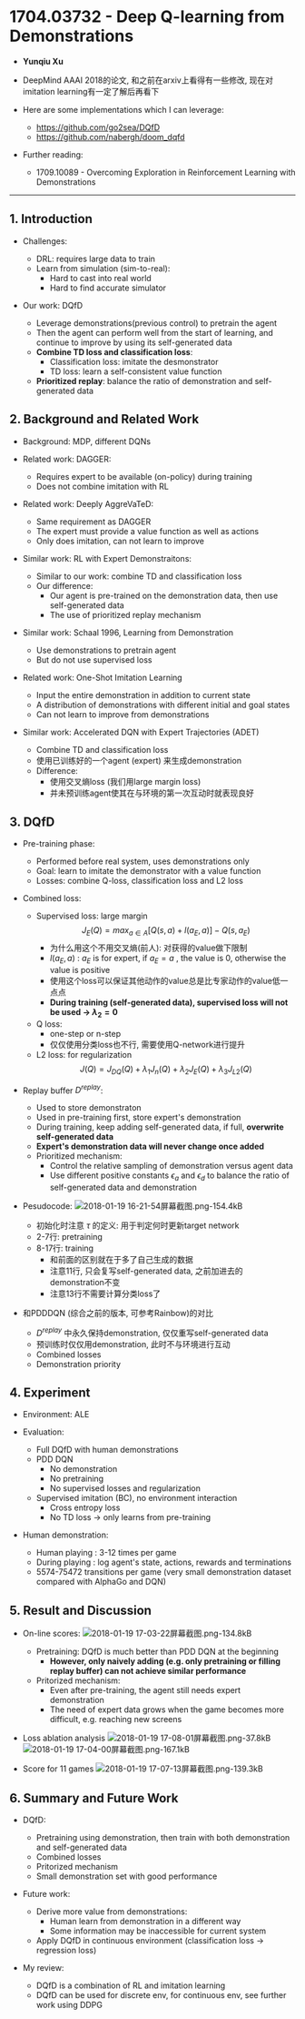 ﻿# 1704.03732 - Deep Q-learning from Demonstrations

+ **Yunqiu Xu**
+ DeepMind AAAI 2018的论文, 和之前在arxiv上看得有一些修改, 现在对imitation learning有一定了解后再看下
+ Here are some implementations which I can leverage:
    + https://github.com/go2sea/DQfD
    + https://github.com/nabergh/doom_dqfd

+ Further reading:
    + 1709.10089 - Overcoming Exploration in Reinforcement Learning with Demonstrations
    
---
## 1. Introduction

+ Challenges:
    + DRL: requires large data to train
    + Learn from simulation (sim-to-real): 
        + Hard to cast into real world
        + Hard to find accurate simulator

+ Our work: DQfD
    + Leverage demonstrations(previous control) to pretrain the agent
    + Then the agent can perform well from the start of learning, and continue to improve by using its self-generated data
    + **Combine TD loss and classification loss**:
        + Classification loss: imitate the desmonstrator
        + TD loss: learn a self-consistent value function
    + **Prioritized replay**: balance the ratio of demonstration and self-generated data

## 2. Background and Related Work
+ Background: MDP, different DQNs
+ Related work: DAGGER: 
    + Requires expert to be available (on-policy) during training
    + Does not combine imitation with RL
+ Related work: Deeply AggreVaTeD:
    + Same requirement as DAGGER
    + The expert must provide a value function as well as actions
    + Only does imitation, can not learn to improve
+ Similar work: RL with Expert Demonstraitons:
    + Similar to our work: combine TD and classification loss
    + Our difference: 
        + Our agent is pre-trained on the demonstration data, then use self-generated data
        + The use of prioritized replay mechanism

+ Similar work: Schaal 1996, Learning from Demonstration
    + Use demonstrations to pretrain agent
    + But do not use supervised loss
+ Related work: One-Shot Imitation Learning
    + Input the entire demonstration in addition to current state
    + A distribution of demonstrations with different initial and goal states
    + Can not learn to improve from demonstrations
+ Similar work: Accelerated DQN with Expert Trajectories (ADET)
    + Combine TD and classification loss
    + 使用已训练好的一个agent (expert) 来生成demonstration
    + Difference:
        + 使用交叉熵loss (我们用large margin loss)
        + 并未预训练agent使其在与环境的第一次互动时就表现良好

## 3. DQfD
+ Pre-training phase:
    + Performed before real system, uses demonstrations only
    + Goal: learn to imitate the demonstrator with a value function
    + Losses: combine Q-loss, classification loss and L2 loss

+ Combined loss:
    + Supervised loss: large margin
    $$J_E(Q) = max_{a \in A} [Q(s,a) + l(a_E,a)] - Q(s,a_E)$$
        + 为什么用这个不用交叉熵(前人): 对获得的value做下限制
        + $l(a_E,a)$ : $a_E$ is for expert, if $a_E = a$ , the value is 0, otherwise the value is positive
        + 使用这个loss可以保证其他动作的value总是比专家动作的value低一点点
        + **During training (self-generated data), supervised loss will not be used $\rightarrow$ $\lambda_2 = 0$**
    + Q loss: 
        + one-step or n-step
        + 仅仅使用分类loss也不行, 需要使用Q-network进行提升
    + L2 loss: for regularization
$$J(Q) = J_{DQ}(Q) + \lambda_1J_n(Q) + \lambda_2J_E(Q) + \lambda_3J_{L2}(Q)$$

+ Replay buffer $D^{replay}$:
    + Used to store demonstraton
    + Used in pre-training first, store expert's demonstration
    + During training, keep adding self-generated data, if full, **overwrite self-generated data**
    + **Expert's demonstration data will never change once added**
    + Prioritized mechanism: 
        + Control the relative sampling of demonstration versus agent data
        + Use different positive constants $\epsilon_a$ and $\epsilon_d$ to balance the ratio of self-generated data and demonstration

+ Pesudocode:
![2018-01-19 16-21-54屏幕截图.png-154.4kB][1]
    + 初始化时注意 $\tau$ 的定义: 用于判定何时更新target network
    + 2-7行: pretraining
    + 8-17行: training
        + 和前面的区别就在于多了自己生成的数据
        + 注意11行, 只会复写self-generated data, 之前加进去的demonstration不变
        + 注意13行不需要计算分类loss了

+ 和PDDDQN (综合之前的版本, 可参考Rainbow)的对比
    + $D^{replay}$ 中永久保持demonstration, 仅仅重写self-generated data
    + 预训练时仅仅用demonstration, 此时不与环境进行互动
    + Combined losses
    + Demonstration priority


## 4. Experiment
+ Environment: ALE
+ Evaluation:
    + Full DQfD with human demonstrations
    + PDD DQN
        + No demonstration
        + No pretraining
        + No supervised losses and regularization
    + Supervised imitation (BC), no environment interaction
        + Cross entropy loss
        + No TD loss $\rightarrow$ only learns from pre-training
    
+ Human demonstration:
    + Human playing : 3-12 times per game
    + During playing : log agent's state, actions, rewards and terminations
    + 5574-75472 transitions per game (very small demonstration dataset compared with AlphaGo and DQN)

## 5. Result and Discussion
+ On-line scores:
![2018-01-19 17-03-22屏幕截图.png-134.8kB][2]
    + Pretraining: DQfD is much better than PDD DQN at the beginning
        + **However, only naively adding (e.g. only pretraining or filling replay buffer) can not achieve similar performance**
    + Pritorized mechanism:
        + Even after pre-training, the agent still needs expert demonstration
        + The need of expert data grows when the game becomes more difficult, e.g. reaching new screens

+ Loss ablation analysis
![2018-01-19 17-08-01屏幕截图.png-37.8kB][3]
![2018-01-19 17-04-00屏幕截图.png-167.1kB][4]
    
+ Score for 11 games
![2018-01-19 17-07-13屏幕截图.png-139.3kB][5]

## 6. Summary and Future Work
+ DQfD:
    + Pretraining using demonstration, then train with both demonstration and self-generated data
    + Combined losses
    + Pritorized mechanism
    + Small demonstration set with good performance
+ Future work:
    + Derive more value from demonstrations:
        + Human learn from demonstration in a different way
        + Some information may be inaccessible for current system
    + Apply DQfD in continuous environment (classification loss $\rightarrow$ regression loss)
+ My review:
    + DQfD is a combination of RL and imitation learning
    + DQfD can be used for discrete env, for continuous env, see further work using DDPG
    

  [1]: http://static.zybuluo.com/VenturerXu/hv3n7lneow5zto4wae0ebnge/2018-01-19%2016-21-54%E5%B1%8F%E5%B9%95%E6%88%AA%E5%9B%BE.png
  [2]: http://static.zybuluo.com/VenturerXu/28kqginl6ckoibp48hr01ebi/2018-01-19%2017-03-22%E5%B1%8F%E5%B9%95%E6%88%AA%E5%9B%BE.png
  [3]: http://static.zybuluo.com/VenturerXu/t0pc3tmsuqd1u0r99zb25841/2018-01-19%2017-08-01%E5%B1%8F%E5%B9%95%E6%88%AA%E5%9B%BE.png
  [4]: http://static.zybuluo.com/VenturerXu/h0ed61dmifyacsyigffbomoh/2018-01-19%2017-04-00%E5%B1%8F%E5%B9%95%E6%88%AA%E5%9B%BE.png
  [5]: http://static.zybuluo.com/VenturerXu/rf98marij12sz2f6sntxwfd8/2018-01-19%2017-07-13%E5%B1%8F%E5%B9%95%E6%88%AA%E5%9B%BE.png